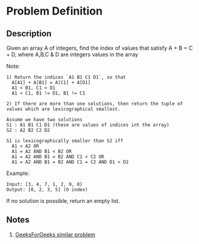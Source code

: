 # Problem Definition

## Description

Given an array A of integers, find the index of values that satisfy A + B = C + D, where A,B,C & D are integers values in the array

Note:

```text
1) Return the indices `A1 B1 C1 D1`, so that
  A[A1] + A[B1] = A[C1] + A[D1]
  A1 < B1, C1 < D1
  A1 < C1, B1 != D1, B1 != C1

2) If there are more than one solutions, then return the tuple of values which are lexicographical smallest.

Assume we have two solutions
S1 : A1 B1 C1 D1 (these are values of indices int the array)
S2 : A2 B2 C2 D2

S1 is lexicographically smaller than S2 iff
  A1 < A2 OR
  A1 = A2 AND B1 < B2 OR
  A1 = A2 AND B1 = B2 AND C1 < C2 OR
  A1 = A2 AND B1 = B2 AND C1 = C2 AND D1 < D2
```

Example:

```text
Input: [3, 4, 7, 1, 2, 9, 8]
Output: [0, 2, 3, 5] (O index)
```

If no solution is possible, return an empty list.

## Notes

1. [GeeksForGeeks similar problem](https://www.geeksforgeeks.org/split-array-two-equal-sum-subarrays/)
